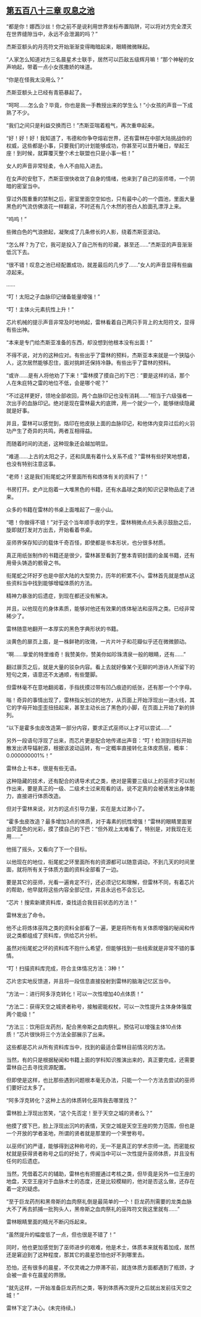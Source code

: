 ## [第五百八十三章 叹息之池](https://www.xxbiquge.com/11_11222/8964727.html)


  “都是你！娜西沙丝！你之前不是说利用世界坐标布置陷阱，可以将对方完全湮灭在世界缝隙当中，永远不会泄漏的吗？”

  杰斯亚额头的月亮符文开始渐渐变得晦暗起来，眼睛微微眯起。

  “人家怎么知道对方三名晨星术士联手，居然可以匹敌五级辉月嘛！”那个神秘的女声响起，带着一点小女孩撒娇的味道。

  “你是在怪我太没用么？”

  杰斯亚额头上已经有青筋暴起了。

  “呵呵……怎么会？毕竟，你也是我一手教授出来的学生么！”小女孩的声音一下成熟了不少。

  “我们之间只是利益交换而已！”杰斯亚喘着粗气，再次重申起来。

  “好！好！好！我知道了，韦德和你争夺熔岩世界，还有雷林在中部大陆挑战你的权威，这些都是小事，只要我们的计划能够成功，你甚至可以晋升曦日，举起王座！到时候，就算覆灭整个术士联盟也只是小事一桩！”

  女人的声音非常轻柔，令人不由陷入进去。

  在女声的安慰下，杰斯亚很快收敛了自身的情绪，他来到了自己的巫师塔，一个阴暗的密室当中。

  穿过外围重重的禁制之后，密室里面空空如也，只有最中心的一个圆池，里面大量黑色的气流仿佛浪花一样翻滚，不时还有几个木然的苍白人脸面孔漂浮上来。

  “呜呜！”

  些微白色的气浪掀起，凝聚成了几条修长的人影，绕着杰斯亚波动。

  “怎么样？为了它，我可是投入了自己所有的珍藏，甚至还……”杰斯亚的声音渐渐低沉下去。

  “很不错！叹息之池已经配置成功，就差最后的几步了……”女人的声音显得有些幽凉起来。

  ……

  “叮！太阳之子血脉印记储备能量增强！”

  “叮！主体火元素抗性上升！”

  芯片机械的提示声音非常及时地响起，雷林看着自己两只手背上的太阳符文，显得有些出神。

  “本来是专门给杰斯亚准备的东西，却没想到他根本没有出面！”

  不得不说，对方的这种应对。有些出乎了雷林的预料，杰斯亚本来就是一个狭隘小人，这次居然能够忍住，面对挑衅还保持冷静。有些出乎了雷林的预料。

  “或许……是有人将他劝了下来！”雷林摸了摸自己的下巴：“要是这样的话，那个人在朱庇特之雷的地位不低，会是哪个呢？”

  “不过这样更好，领地全部收回，两个血脉印记也没有消耗……”相当于六级强者一次出手的血脉印记。绝对是现在雷林最大的底牌，用一个就少一个，能够继续隐藏就是好事。

  并且，雷林可以感觉到，烙印在他皮肤上面的血脉印记，和他体内变异过后的火羽功产生了奇异的共鸣，两者互相得益。

  而随着时间的流逝，这种现象还会越加明显。

  “难道……上古的太阳之子，还和凤凰有着什么关系不成？”雷林有些好笑地想着，也没有特别注意这事。

  “老师！这是我们衔尾蛇之环里面所有和炼体有关的资料了！”

  书房打开。史卢比抱着一大堆黑色的书籍，还有水晶球之类的知识记录物品走了进来。

  众多的书籍在雷林的书桌上面堆起了一座小山。

  “嗯！你做得不错！”对于这个当年顺手收的学生，雷林稍微点点头表示鼓励之后，旋即就打发对方出去，开始看着书桌。

  巫师界保存知识的载体千奇百怪，即使都是书本形状，也分很多材质。

  真正用纸张制作的书籍还是很少，雷林甚至看到了整本青铜封面的金属书籍，还有用骨头铸造的骸骨之书。

  衔尾蛇之环好歹也是中部大陆的大型势力，历年的积累不小。雷林首先就是想从这些资料当中找到能够增幅体质的方法。

  精神力暴涨的后遗症，到现在都还没有解决。

  并且，以他现在的身体素质，能够对他还有效果的炼体秘法和巫阵之类。已经非常稀少了。

  雷林随意地翻开一本厚实的黑色字典形状的书籍。

  淡黄色的扉页上面，是一株鲜艳的玫瑰，一片片叶子和花瓣似乎还在微微颤动。

  “啊……挚爱的特里维奇！我赞美你，赞美你如珍珠清泉一般的眼睛，还有……”

  翻过扉页之后，就是大量的驳杂内容。看上去就好像某个无聊的吟游诗人所留下的短句之类，语意还不太通顺，有些蹩脚。

  但雷林毫不在意地翻阅着，手指抚摸过带有凹凸痕迹的纸张，还有那一个个字母。

  嗡！奇异的事情出现了，雷林指尖划过的地方，从页面上开始浮现出一道火线，其它的字母开始歪歪扭扭起来，甚至主动长出了黑色的小脚，在页面上开始了新的排列。

  “以下是霍多虫皮改造第一部分内容，要求正式巫师以上才可以尝试……”

  另外一段语句浮现了出来，而芯片更是配合地传递出声音：“叮！检测到目标开始散发出诱导辐射源，根据该波动运转，有一定概率直接转化主体皮质层，概率：0.000000001%！”

  雷林合上书本，很是有些无语。

  这种隐藏的技术，还有配合的诱导术式之类，绝对是需要三级以上的巫师才可以制作出来，要是真正的一级、二级术士过来观看的话，说不定真的会被诱发出身体能力，直接进行体质改造。

  但对于雷林来说，对方的这点引导力量，实在是太过渺小了。

  “霍多虫皮改造？最多增加3点的体质，对于毒素的抗性增强！”雷林的眼睛里面冒出荧蓝色的光彩，摸了摸自己的下巴：“但外观上太难看了，特别是，对我现在无用……”

  他摇了摇头，又看向了下一个目标。

  以他现在的地位，衔尾蛇之环里面所有的资源都可以随意调动，不到几天的时间里面，就将所有关于体质方面的资料全部看了一边。

  要是其它的巫师，光看一遍肯定不行，还必须记忆和理解，但雷林不同，有着芯片的帮助，他早就将这些内容全部记住，并且永远也不会忘记。

  “芯片！搜索新建资料库，查找适合我目前状态的方法！”

  雷林发出了命令。

  他不止将炼体巫阵之类的资料全部看了一遍，更是将所有有关体质增强的秘闻和传说之类都组成了资料库，供给芯片分析。

  虽然对衔尾蛇之环的资料库不抱什么希望，但能够找到一些线索就是非常不错的事情。

  “叮！扫描资料库完成，符合主体情况方法：3种！”

  芯片忠实地反馈道，并且将一段信息直接投射到雷林的脑海记忆区当中。

  “方法一：进行阿多浮克转化！可以一次性增加40点体质！”

  “方法二：获得天空之城贤者称号，接触密能权杖，可以一次性提升主体身体强度两个能级！”

  “方法三：饮用巨龙药剂，配合黑帝斯之血肉祭礼，预估可以增强主体10点体质！”芯片很快将三个方法全部展示了出来。

  这些都是芯片从所有资料库当中，找到的最适合雷林目前情况的方法。

  当然，有的只是根据秘闻和书籍上面的学科知识推演出来的，真正要完成，还需要雷林自己去寻找资源配置。

  但即使是这样，也比那些遇到问题根本毫无办法，只能一个一个方法去尝试的巫师们要好过太多了。

  “阿多浮克转化？这种上古的体质转化巫阵我去哪里找？”

  雷林脸上浮现出苦笑，“这个先否定！至于天空之城的贤者么？”

  他摸了摸下巴，脸上浮现出沉吟的表情，天空之城是天空王座的势力范围，但也是一个开放的学者圣地，所谓的贤者就是那里的一个荣誉称号。

  以巫师们的严谨，能够得到这种称号的，无一不是真正的学术宗师一流。而密能权杖就是获得贤者称号之后的好处了，传闻当中可以一次性提升巫师体质，并且没有任何的后遗症。

  当然，凭借着芯片的辅助，雷林也有把握通过考核之类，但毕竟是另外一位王座的地盘，天空王座对于血脉术士的态度，还是比较模糊的，他对是否这么做，还存在着一定的疑虑。

  “至于巨龙药剂和黑帝斯的血肉祭礼倒是最简单的一个！巨龙药剂需要的龙类血脉大不了再去抓捕一批狗头人，黑帝斯之血肉祭礼的巫阵符文我这里就有……”

  雷林眼睛里面的精光不断闪烁起来。

  “虽然提升的幅度低了一点，但也很是不错了！”

  同时，他也更加感觉到了巫师进步的艰难，他是术士，体质本来就有着加成，居然还是窘迫到了这种程度，那其它的晨星恐怕也好不到哪里去。

  恐怕，还有很多的晨星，不仅灵魂之力停滞不前，就连体质方面都遇到了瓶颈，才会被一直卡在晨星的界限。

  “就先这样，一开始准备巨龙药剂之类，等到体质再次提升之后就出发前往天空之城！”

  雷林下定了决心。(未完待续。)

